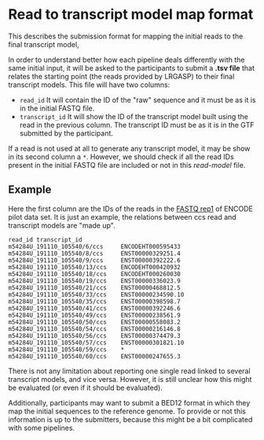 # Read to transcript model map format

This describes the submission format for mapping the initial reads to the final transcript model,

In order to understand better how each pipeline deals differently with the same initial input, it will be asked to the participants to submit a **.tsv file** that relates the starting point (the reads provided by LRGASP) to their final transcript models. This file will have two columns:

* ``read_id`` It will contain the ID of the "raw" sequence and it must be as it is in the initial FASTQ file.
* ``transcript_id`` It will show the ID of the transcript model built using the read in the previous column. The transcript ID must be as it is in the GTF submitted by the participant.

If a read is not used at all to generate any transcript model, it may be show in its second column a `*`. However, we should check if all the read IDs present in the initial FASTQ file are included or not in this *read-model* file.

## Example

Here the first column are the IDs of the reads in the [FASTQ rep1](https://www.encodeproject.org/files/ENCFF450VAU/@@download/ENCFF450VAU.fastq.gz) of ENCODE pilot data set. It is just an example, the relations between ccs read and transcript models are "made up".

```
read_id	transcript_id
m54284U_191110_105540/6/ccs     ENCODEHT000595433
m54284U_191110_105540/8/ccs     ENST00000329251.4
m54284U_191110_105540/9/ccs     ENST00000392222.6
m54284U_191110_105540/13/ccs    ENCODEHT000420932
m54284U_191110_105540/18/ccs    ENCODEHT000260030
m54284U_191110_105540/19/ccs    ENST00000336023.9
m54284U_191110_105540/21/ccs    ENST00000468812.5
m54284U_191110_105540/33/ccs    ENST00000234590.10
m54284U_191110_105540/35/ccs    ENST00000398598.7
m54284U_191110_105540/41/ccs    ENST00000392246.6
m54284U_191110_105540/49/ccs    ENST00000238561.9
m54284U_191110_105540/50/ccs    ENST00000558083.2
m54284U_191110_105540/54/ccs    ENST00000216146.8
m54284U_191110_105540/56/ccs    ENST00000374479.3
m54284U_191110_105540/57/ccs    ENST00000301821.10
m54284U_191110_105540/59/ccs    *
m54284U_191110_105540/60/ccs    ENST00000247655.3
```

There is not any limitation about reporting one single read linked to several transcript models, and vice versa. However, it is still unclear how this might be evaluated (or even if it should be evaluated).

Additionally, participants may want to submit a BED12 format in which they map the initial sequences to the reference genome. To provide or not this information is up to the submitters, because this might be a bit complicated with some pipelines.
